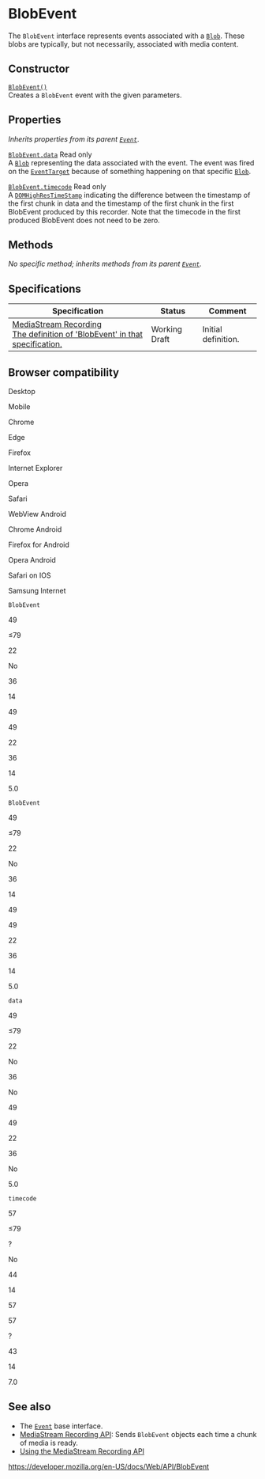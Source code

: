 # BlobEvent

The `BlobEvent` interface represents events associated with a [`Blob`](blob). These blobs are typically, but not necessarily, associated with media content.

## Constructor

[`BlobEvent()`](blobevent/blobevent)  
Creates a `BlobEvent` event with the given parameters.

## Properties

_Inherits properties from its parent [`Event`](event)_.

[`BlobEvent.data`](blobevent/data) <span class="badge inline readonly">Read only </span>  
A [`Blob`](blob) representing the data associated with the event. The event was fired on the [`EventTarget`](eventtarget) because of something happening on that specific [`Blob`](blob).

[`BlobEvent.timecode`](blobevent/timecode) <span class="badge inline readonly">Read only </span>  
A [`DOMHighResTimeStamp`](domhighrestimestamp) indicating the difference between the timestamp of the first chunk in data and the timestamp of the first chunk in the first BlobEvent produced by this recorder. Note that the timecode in the first produced BlobEvent does not need to be zero.

## Methods

_No specific method; inherits methods from its parent [`Event`](event)._

## Specifications

<table><thead><tr class="header"><th>Specification</th><th>Status</th><th>Comment</th></tr></thead><tbody><tr class="odd"><td><a href="https://w3c.github.io/mediacapture-record/#blobevent-section">MediaStream Recording<br />
<span class="small">The definition of 'BlobEvent' in that specification.</span></a></td><td><span class="spec-wd">Working Draft</span></td><td>Initial definition.</td></tr></tbody></table>

## Browser compatibility

Desktop

Mobile

Chrome

Edge

Firefox

Internet Explorer

Opera

Safari

WebView Android

Chrome Android

Firefox for Android

Opera Android

Safari on IOS

Samsung Internet

`BlobEvent`

49

≤79

22

No

36

14

49

49

22

36

14

5.0

`BlobEvent`

49

≤79

22

No

36

14

49

49

22

36

14

5.0

`data`

49

≤79

22

No

36

No

49

49

22

36

No

5.0

`timecode`

57

≤79

?

No

44

14

57

57

?

43

14

7.0

## See also

- The [`Event`](event) base interface.
- [MediaStream Recording API](mediastream_recording_api): Sends `BlobEvent` objects each time a chunk of media is ready.
- [Using the MediaStream Recording API](mediastream_recording_api/using_the_mediastream_recording_api)

<a href="https://developer.mozilla.org/en-US/docs/Web/API/BlobEvent" class="_attribution-link">https://developer.mozilla.org/en-US/docs/Web/API/BlobEvent</a>
